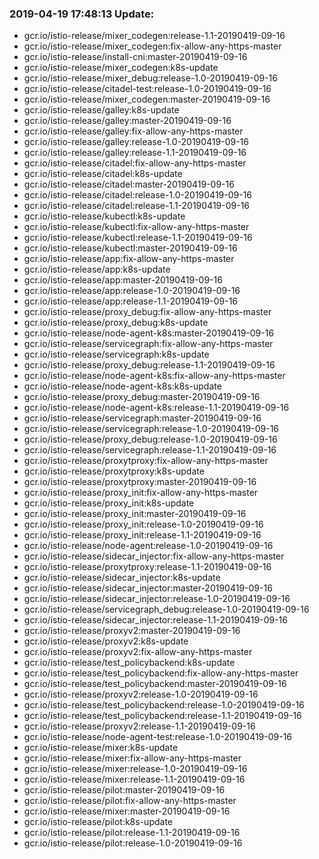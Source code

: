### 2019-04-19 17:48:13 Update:

- gcr.io/istio-release/mixer_codegen:release-1.1-20190419-09-16
- gcr.io/istio-release/mixer_codegen:fix-allow-any-https-master
- gcr.io/istio-release/install-cni:master-20190419-09-16
- gcr.io/istio-release/mixer_codegen:k8s-update
- gcr.io/istio-release/mixer_debug:release-1.0-20190419-09-16
- gcr.io/istio-release/citadel-test:release-1.0-20190419-09-16
- gcr.io/istio-release/mixer_codegen:master-20190419-09-16
- gcr.io/istio-release/galley:k8s-update
- gcr.io/istio-release/galley:master-20190419-09-16
- gcr.io/istio-release/galley:fix-allow-any-https-master
- gcr.io/istio-release/galley:release-1.0-20190419-09-16
- gcr.io/istio-release/galley:release-1.1-20190419-09-16
- gcr.io/istio-release/citadel:fix-allow-any-https-master
- gcr.io/istio-release/citadel:k8s-update
- gcr.io/istio-release/citadel:master-20190419-09-16
- gcr.io/istio-release/citadel:release-1.0-20190419-09-16
- gcr.io/istio-release/citadel:release-1.1-20190419-09-16
- gcr.io/istio-release/kubectl:k8s-update
- gcr.io/istio-release/kubectl:fix-allow-any-https-master
- gcr.io/istio-release/kubectl:release-1.1-20190419-09-16
- gcr.io/istio-release/kubectl:master-20190419-09-16
- gcr.io/istio-release/app:fix-allow-any-https-master
- gcr.io/istio-release/app:k8s-update
- gcr.io/istio-release/app:master-20190419-09-16
- gcr.io/istio-release/app:release-1.0-20190419-09-16
- gcr.io/istio-release/app:release-1.1-20190419-09-16
- gcr.io/istio-release/proxy_debug:fix-allow-any-https-master
- gcr.io/istio-release/proxy_debug:k8s-update
- gcr.io/istio-release/node-agent-k8s:master-20190419-09-16
- gcr.io/istio-release/servicegraph:fix-allow-any-https-master
- gcr.io/istio-release/servicegraph:k8s-update
- gcr.io/istio-release/proxy_debug:release-1.1-20190419-09-16
- gcr.io/istio-release/node-agent-k8s:fix-allow-any-https-master
- gcr.io/istio-release/node-agent-k8s:k8s-update
- gcr.io/istio-release/proxy_debug:master-20190419-09-16
- gcr.io/istio-release/node-agent-k8s:release-1.1-20190419-09-16
- gcr.io/istio-release/servicegraph:master-20190419-09-16
- gcr.io/istio-release/servicegraph:release-1.0-20190419-09-16
- gcr.io/istio-release/proxy_debug:release-1.0-20190419-09-16
- gcr.io/istio-release/servicegraph:release-1.1-20190419-09-16
- gcr.io/istio-release/proxytproxy:fix-allow-any-https-master
- gcr.io/istio-release/proxytproxy:k8s-update
- gcr.io/istio-release/proxytproxy:master-20190419-09-16
- gcr.io/istio-release/proxy_init:fix-allow-any-https-master
- gcr.io/istio-release/proxy_init:k8s-update
- gcr.io/istio-release/proxy_init:master-20190419-09-16
- gcr.io/istio-release/proxy_init:release-1.0-20190419-09-16
- gcr.io/istio-release/proxy_init:release-1.1-20190419-09-16
- gcr.io/istio-release/node-agent:release-1.0-20190419-09-16
- gcr.io/istio-release/sidecar_injector:fix-allow-any-https-master
- gcr.io/istio-release/proxytproxy:release-1.1-20190419-09-16
- gcr.io/istio-release/sidecar_injector:k8s-update
- gcr.io/istio-release/sidecar_injector:master-20190419-09-16
- gcr.io/istio-release/sidecar_injector:release-1.0-20190419-09-16
- gcr.io/istio-release/servicegraph_debug:release-1.0-20190419-09-16
- gcr.io/istio-release/sidecar_injector:release-1.1-20190419-09-16
- gcr.io/istio-release/proxyv2:master-20190419-09-16
- gcr.io/istio-release/proxyv2:k8s-update
- gcr.io/istio-release/proxyv2:fix-allow-any-https-master
- gcr.io/istio-release/test_policybackend:k8s-update
- gcr.io/istio-release/test_policybackend:fix-allow-any-https-master
- gcr.io/istio-release/test_policybackend:master-20190419-09-16
- gcr.io/istio-release/proxyv2:release-1.0-20190419-09-16
- gcr.io/istio-release/test_policybackend:release-1.0-20190419-09-16
- gcr.io/istio-release/test_policybackend:release-1.1-20190419-09-16
- gcr.io/istio-release/proxyv2:release-1.1-20190419-09-16
- gcr.io/istio-release/node-agent-test:release-1.0-20190419-09-16
- gcr.io/istio-release/mixer:k8s-update
- gcr.io/istio-release/mixer:fix-allow-any-https-master
- gcr.io/istio-release/mixer:release-1.0-20190419-09-16
- gcr.io/istio-release/mixer:release-1.1-20190419-09-16
- gcr.io/istio-release/pilot:master-20190419-09-16
- gcr.io/istio-release/pilot:fix-allow-any-https-master
- gcr.io/istio-release/mixer:master-20190419-09-16
- gcr.io/istio-release/pilot:k8s-update
- gcr.io/istio-release/pilot:release-1.1-20190419-09-16
- gcr.io/istio-release/pilot:release-1.0-20190419-09-16
